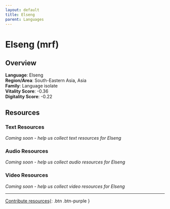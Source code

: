 ```yaml
---
layout: default
title: Elseng
parent: Languages
---
```


# Elseng (mrf)

## Overview

**Language**: Elseng  
**Region/Area**: South-Eastern Asia, Asia  
**Family**: Language isolate  
**Vitality Score**: -0.36  
**Digitality Score**: -0.22  

## Resources

### Text Resources
*Coming soon - help us collect text resources for Elseng*

### Audio Resources
*Coming soon - help us collect audio resources for Elseng*

### Video Resources
*Coming soon - help us collect video resources for Elseng*

---

[Contribute resources](https://fairtrain.github.io/){: .btn .btn-purple }
